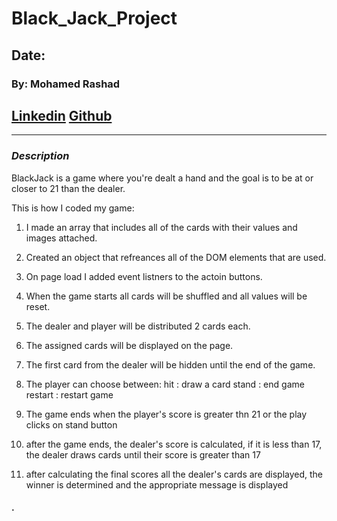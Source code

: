 # Black_Jack_Project

## Date:

### By: Mohamed Rashad

## [Linkedin](https://www.linkedin.com/in/mohamed-al-joamee-96274b36b/) [Github](https://github.com/M7139)

---

### **_Description_**

BlackJack is a game where you're dealt a hand and the goal is to be at or closer to 21 than the dealer.

This is how I coded my game:

1. I made an array that includes all of the cards with their values and images attached.

2. Created an object that refreances all of the DOM elements that are used.

3. On page load I added event listners to the actoin buttons.

4. When the game starts all cards will be shuffled and all values will be reset.

5. The dealer and player will be distributed 2 cards each.

6. The assigned cards will be displayed on the page.

7. The first card from the dealer will be hidden until the end of the game.

8. The player can choose between:
         hit : draw a card 
         stand : end game
         restart : restart game

9. The game ends when the player's score is greater thn 21 or the play clicks on stand button

10. after the game ends, the dealer's score is calculated, if it is less than 17, the dealer draws cards until their score is greater than 17

11. after calculating the final scores all the dealer's cards are displayed, the winner is determined and the appropriate message is displayed

#### .

